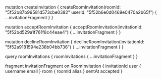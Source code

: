 mutation createInvitation {
  createRoomInvitation(roomId: "5f52b87b99581d573cbe0382" userId: "5f52b6e0d0469e0470a2b65f") {
    ...invitationFragment
  }
}


mutation acceptRoomInvitation {
  acceptRoomInvitation(invitationId: "5f52bd529a1f761f8c44eae4") {
		...invitationFragment
  }
}



mutation declineRoomInvitation {
  declineRoomInvitation(invitationId: "5f52a9181594e238b04bb736") {
    ...invitationFragment
  }
}


query roomInvitations {
  roomInvitations {
 		...invitationFragment
  }
}

fragment invitationFragment on RoomInvitation {
  invitationId
  user {
    username
    email
  }
  room {
    roomId
    alias
  }
  sentAt
  accepted
}

